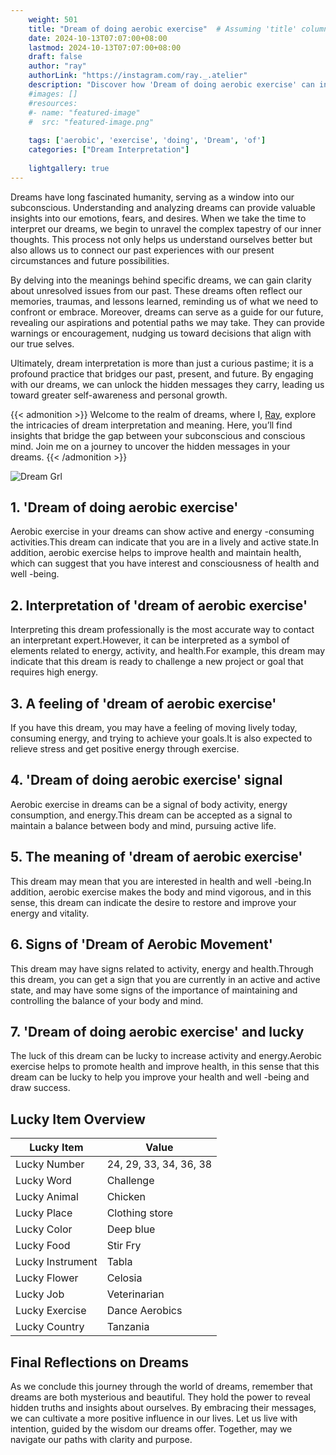 ```yaml
---
    weight: 501
    title: "Dream of doing aerobic exercise"  # Assuming 'title' column exists
    date: 2024-10-13T07:07:00+08:00
    lastmod: 2024-10-13T07:07:00+08:00
    draft: false
    author: "ray"
    authorLink: "https://instagram.com/ray._.atelier"
    description: "Discover how 'Dream of doing aerobic exercise' can interpret your future and uncover its significant meanings in your life."
    #images: []
    #resources:
    #- name: "featured-image"
    #  src: "featured-image.png"
    
    tags: ['aerobic', 'exercise', 'doing', 'Dream', 'of']
    categories: ["Dream Interpretation"]
    
    lightgallery: true
---
```

    
Dreams have long fascinated humanity, serving as a window into our subconscious. Understanding and analyzing dreams can provide valuable insights into our emotions, fears, and desires. When we take the time to interpret our dreams, we begin to unravel the complex tapestry of our inner thoughts. This process not only helps us understand ourselves better but also allows us to connect our past experiences with our present circumstances and future possibilities.

By delving into the meanings behind specific dreams, we can gain clarity about unresolved issues from our past. These dreams often reflect our memories, traumas, and lessons learned, reminding us of what we need to confront or embrace. Moreover, dreams can serve as a guide for our future, revealing our aspirations and potential paths we may take. They can provide warnings or encouragement, nudging us toward decisions that align with our true selves.

Ultimately, dream interpretation is more than just a curious pastime; it is a profound practice that bridges our past, present, and future. By engaging with our dreams, we can unlock the hidden messages they carry, leading us toward greater self-awareness and personal growth.

{{< admonition >}}
Welcome to the realm of dreams, where I, [Ray](https://instagram.com/ray._.atelier), explore the intricacies of dream interpretation and meaning. Here, you’ll find insights that bridge the gap between your subconscious and conscious mind. Join me on a journey to uncover the hidden messages in your dreams.
{{< /admonition >}}

![Dream Grl](https://cdn.pixabay.com/photo/2017/11/02/03/35/gothic-2910057_1280.jpg "Dream Grl")

## 1. 'Dream of doing aerobic exercise'
Aerobic exercise in your dreams can show active and energy -consuming activities.This dream can indicate that you are in a lively and active state.In addition, aerobic exercise helps to improve health and maintain health, which can suggest that you have interest and consciousness of health and well -being.

## 2. Interpretation of 'dream of aerobic exercise'
Interpreting this dream professionally is the most accurate way to contact an interpretant expert.However, it can be interpreted as a symbol of elements related to energy, activity, and health.For example, this dream may indicate that this dream is ready to challenge a new project or goal that requires high energy.

## 3. A feeling of 'dream of aerobic exercise'
If you have this dream, you may have a feeling of moving lively today, consuming energy, and trying to achieve your goals.It is also expected to relieve stress and get positive energy through exercise.

## 4. 'Dream of doing aerobic exercise' signal
Aerobic exercise in dreams can be a signal of body activity, energy consumption, and energy.This dream can be accepted as a signal to maintain a balance between body and mind, pursuing active life.

## 5. The meaning of 'dream of aerobic exercise'
This dream may mean that you are interested in health and well -being.In addition, aerobic exercise makes the body and mind vigorous, and in this sense, this dream can indicate the desire to restore and improve your energy and vitality.

## 6. Signs of 'Dream of Aerobic Movement'
This dream may have signs related to activity, energy and health.Through this dream, you can get a sign that you are currently in an active and active state, and may have some signs of the importance of maintaining and controlling the balance of your body and mind.

## 7. 'Dream of doing aerobic exercise' and lucky
The luck of this dream can be lucky to increase activity and energy.Aerobic exercise helps to promote health and improve health, in this sense that this dream can be lucky to help you improve your health and well -being and draw success.

## Lucky Item Overview
| Lucky Item          | Value              |
|---------------|--------------------|
| Lucky Number        | 24, 29, 33, 34, 36, 38  |
| Lucky Word          | Challenge |
| Lucky Animal        | Chicken |
| Lucky Place         | Clothing store     |
| Lucky Color         | Deep blue     |
| Lucky Food          | Stir Fry      |
| Lucky Instrument    | Tabla |
| Lucky Flower        | Celosia    |
| Lucky Job           | Veterinarian       |
| Lucky Exercise      | Dance Aerobics  |
| Lucky Country       | Tanzania    |


##  Final Reflections on Dreams

As we conclude this journey through the world of dreams, remember that dreams are both mysterious and beautiful. They hold the power to reveal hidden truths and insights about ourselves. By embracing their messages, we can cultivate a more positive influence in our lives. Let us live with intention, guided by the wisdom our dreams offer. Together, may we navigate our paths with clarity and purpose.
